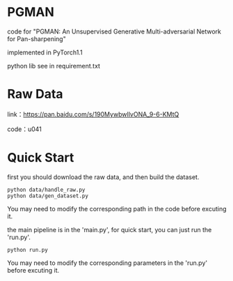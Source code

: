 # PGMAN

code for "PGMAN: An Unsupervised Generative Multi-adversarial Network for Pan-sharpening"

implemented in PyTorch1.1

python lib see in requirement.txt

# Raw Data

link：https://pan.baidu.com/s/190MywbwIlvONA_9-6-KMtQ 

code：u041 

# Quick Start

first you should download the raw data, and then build the dataset. 
```
python data/handle_raw.py
python data/gen_dataset.py
```
You may need to modify the corresponding path in the code before excuting it.

the main pipeline is in the 'main.py', for quick start, you can just run the 'run.py'. 
```
python run.py
```
You may need to modify the corresponding parameters in the 'run.py' before excuting it.
